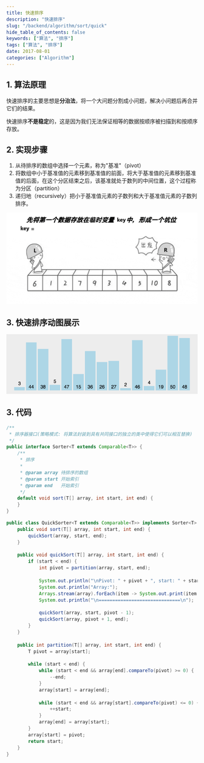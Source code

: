 ```yaml
---
title: 快速排序
description: "快速排序"
slug: "/backend/algorithm/sort/quick"
hide_table_of_contents: false
keywords: ["算法", "排序"]
tags: ["算法", "排序"]
date: 2017-08-01
categories: ["Algorithm"]
---
```


## 1. 算法原理
快速排序的主要思想是**分治法**，将一个大问题分割成小问题，解决小问题后再合并它们的结果。

快速排序**不是稳定**的，这是因为我们无法保证相等的数据按顺序被扫描到和按顺序存放。

## 2. 实现步骤
1. 从待排序的数组中选择一个元素，称为"基准"（pivot）
2. 将数组中小于基准值的元素移到基准值的前面，将大于基准值的元素移到基准值的后面，在这个分区结束之后，该基准就处于数列的中间位置，这个过程称为分区（partition）
3. 递归地（recursively）把小于基准值元素的子数列和大于基准值元素的子数列排序。

![method](img/method.gif)

## 3. 快速排序动图展示

![quick](img/quick.gif)


## 3. 代码
```java
/**
 * 排序器接口(策略模式: 将算法封装到具有共同接口的独立的类中使得它们可以相互替换)
 */
public interface Sorter<T extends Comparable<T>> {
    /**
     * 排序
     *
     * @param array 待排序的数组
     * @param start 开始索引
     * @param end   开始索引
     */
    default void sort(T[] array, int start, int end) {
    }
}
```

```java
public class QuickSorter<T extends Comparable<T>> implements Sorter<T> {
    public void sort(T[] array, int start, int end) {
        quickSort(array, start, end);
    }

    public void quickSort(T[] array, int start, int end) {
        if (start < end) {
            int pivot = partition(array, start, end);

            System.out.println("\nPivot: " + pivot + ", start: " + start + ", end: " + end);
            System.out.println("Array:");
            Arrays.stream(array).forEach(item -> System.out.print(item + " "));
            System.out.println("\n==============================\n");

            quickSort(array, start, pivot - 1);
            quickSort(array, pivot + 1, end);
        }
    }

    public int partition(T[] array, int start, int end) {
        T pivot = array[start];

        while (start < end) {
            while (start < end && array[end].compareTo(pivot) >= 0) {
                --end;
            }
            array[start] = array[end];

            while (start < end && array[start].compareTo(pivot) <= 0) {
                ++start;
            }
            array[end] = array[start];
        }
        array[start] = pivot;
        return start;
    }
}

```




